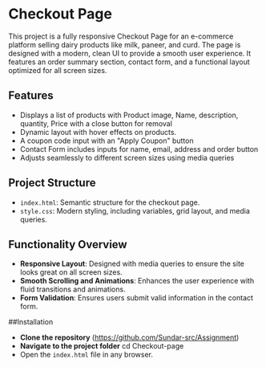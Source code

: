 # Checkout Page
This project is a fully responsive Checkout Page for an e-commerce platform selling dairy products like milk, paneer, and curd. The page is designed with a modern, clean UI to provide a smooth user experience. It features an order summary section, contact form, and a functional layout optimized for all screen sizes.

## Features
* Displays a list of products with Product image, Name, description, quantity, Price with a close button for removal 
* Dynamic layout with hover effects on products.
* A coupon code input with an "Apply Coupon" button
* Contact Form includes inputs for name, email, address and order button
* Adjusts seamlessly to different screen sizes using media queries

## Project Structure
* `index.html`: Semantic structure for the checkout page.
* `style.css`: Modern styling, including variables, grid layout, and media queries.

## Functionality Overview
* **Responsive Layout**: Designed with media queries to ensure the site looks great on all screen sizes.
* **Smooth Scrolling and Animations**: Enhances the user experience with fluid transitions and animations.
* **Form Validation**: Ensures users submit valid information in the contact form.

##Installation
* **Clone the repository**
  (https://github.com/Sundar-src/Assignment)
* **Navigate to the project folder**
  cd Checkout-page
* Open the `index.html` file in any browser.
